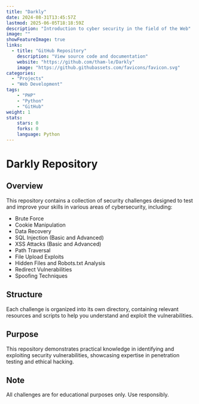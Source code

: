 ```yaml
---
title: "Darkly"
date: 2024-08-31T13:45:57Z
lastmod: 2025-06-05T18:18:59Z
description: "Introduction to cyber security in the field of the Web"
image: ""
showFeatureImage: true
links:
  - title: "GitHub Repository"
    description: "View source code and documentation"
    website: "https://github.com/tham-le/Darkly"
    image: "https://github.githubassets.com/favicons/favicon.svg"
categories:
  - "Projects"
  - "Web Development"
tags:
    - "PHP"
    - "Python"
    - "GitHub"
weight: 1
stats:
    stars: 0
    forks: 0
    language: Python
---
```


# Darkly Repository

## Overview
This repository contains a collection of security challenges designed to test and improve your skills in various areas of cybersecurity, including:

- Brute Force
- Cookie Manipulation
- Data Recovery
- SQL Injection (Basic and Advanced)
- XSS Attacks (Basic and Advanced)
- Path Traversal
- File Upload Exploits
- Hidden Files and Robots.txt Analysis
- Redirect Vulnerabilities
- Spoofing Techniques

## Structure
Each challenge is organized into its own directory, containing relevant resources and scripts to help you understand and exploit the vulnerabilities.

## Purpose
This repository demonstrates practical knowledge in identifying and exploiting security vulnerabilities, showcasing expertise in penetration testing and ethical hacking.

## Note
All challenges are for educational purposes only. Use responsibly.
